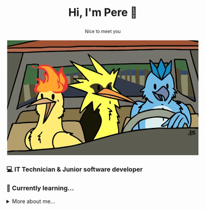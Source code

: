 <div align="center">
  
# Hi, I'm Pere 👋
<sub> Nice to meet you <sub/> <br>

![gif](https://github.com/pereprior/pereprior/blob/main/birds.gif)

</div>

### 💻 IT Technician & Junior software developer
### 🌱 Currently learning...

<details>

<summary>
  More about me...
</summary>

## 💻 Tech Stack:

<div align="center">
  
![Java](https://img.shields.io/badge/java-%23ED8B00.svg?style=for-the-badge&logo=openjdk&logoColor=white) ![HTML5](https://img.shields.io/badge/html5-%23E34F26.svg?style=for-the-badge&logo=html5&logoColor=white) ![Python](https://img.shields.io/badge/python-3670A0?style=for-the-badge&logo=python&logoColor=ffdd54) ![Kotlin](https://img.shields.io/badge/kotlin-%237F52FF.svg?style=for-the-badge&logo=kotlin&logoColor=white) ![Postgres](https://img.shields.io/badge/postgres-%23316192.svg?style=for-the-badge&logo=postgresql&logoColor=white) ![MySQL](https://img.shields.io/badge/mysql-%2300000f.svg?style=for-the-badge&logo=mysql&logoColor=white) ![SQLite](https://img.shields.io/badge/sqlite-%2307405e.svg?style=for-the-badge&logo=sqlite&logoColor=white)

![Top Languages](https://github-readme-stats.vercel.app/api/top-langs/?username=pereprior&theme=dark&hide_border=false&include_all_commits=false&count_private=false&layout=compact)

</div>

## 🌐 Socials:

<div align="center">

[![LinkedIn](https://img.shields.io/badge/LinkedIn-%230077B5.svg?logo=linkedin&logoColor=white)](https://linkedin.com/in/pereprior) [![Stack Overflow](https://img.shields.io/badge/-Stackoverflow-FE7A16?logo=stack-overflow&logoColor=white)](https://stackoverflow.com/users/23182096) [![Twitter](https://img.shields.io/badge/Twitter-%231DA1F2.svg?logo=Twitter&logoColor=white)](https://twitter.com/pereprior_)

</div>

## ✍️ Dev Quote
![](https://quotes-github-readme.vercel.app/api?type=horizontal&theme=radical)


---

[![](https://visitcount.itsvg.in/api?id=pereprior&icon=0&color=0)](https://visitcount.itsvg.in)
  
</details>

<!-- Proudly created with GPRM ( https://gprm.itsvg.in ) -->
